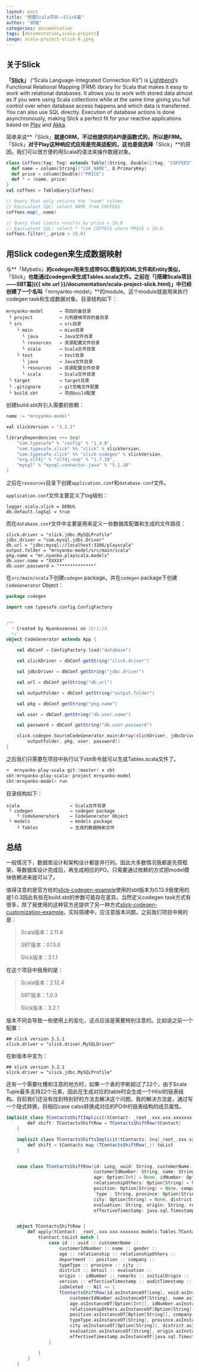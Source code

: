 ```yaml
---
layout: post
title: "搭建Scala项目——Slick篇"
author: "郝强"
categories: documentation
tags: [documentation,scala-project]
image: scala-project-slick-0.jpeg
---
```


## 关于Slick

**「[Slick](http://slick.lightbend.com)」** (“Scala Language-Integrated Connection Kit”) is [Lightbend](https://lightbend.com/)’s Functional Relational Mapping (FRM) library for Scala that makes it easy to work with relational databases. It allows you to work with stored data almost as if you were using Scala collections while at the same time giving you full control over when database access happens and which data is transferred. You can also use SQL directly. Execution of database actions is done asynchronously, making Slick a perfect fit for your reactive applications based on [Play](https://playframework.com/) and [Akka](http://akka.io/).

简单来说**「Slick」**就是ORM，不过他提供的API是函数式的，所以是FRM。**「Slick」**对于Play这种响应式应用是完美适配的，这也是我选择**「Slick」**的原因。我们可以很方便的用Scala的语法来操作数据对象。

```scala
class Coffees(tag: Tag) extends Table[(String, Double)](tag, "COFFEES") {
  def name = column[String]("COF_NAME", O.PrimaryKey)
  def price = column[Double]("PRICE")
  def * = (name, price)
}
val coffees = TableQuery[Coffees]
```

```scala
// Query that only returns the "name" column
// Equivalent SQL: select NAME from COFFEES
coffees.map(_.name)

// Query that limits results by price < 10.0
// Equivalent SQL: select * from COFFEES where PRICE < 10.0
coffees.filter(_.price < 10.0)
```



## 用Slick codegen来生成数据映射

与**「Mybatis」**的codegen用来生成带SQL模版的XML文件和Entity类似，**「Slick」**也能通过codegen来生成Tables.scala文件。之前在「[搭建Scala项目——SBT篇]({{ site.url }}/documentation/scala-project-slick.html)」中已经创建了一个名叫**「mrnyanko-model」**的module。这个module就是用来执行codegen task和生成数据对象。目录结构如下：

```
mrnyanko-model      → 项目的基目录
 └ project          → 元构建根项目的基目录
 └ src              → src目录
    └ main          → mian目录
      └ java        → Java文件目录
      └ resources   → 资源配置文件目录
      └ scala       → Scala文件目录
    └ test          → test目录
      └ java        → Java文件目录
      └ resources   → 资源配置文件目录
      └ scala       → Scala文件目录
 └ target           → target目录
 └ .gitignore       → git忽略文件配置
 └ build.sbt        → 项目build配置
```

创建build.sbt并引入需要的依赖：

```scala
name := "mrnyanko-model"

val slickVersion = "3.2.1"

libraryDependencies ++= Seq(
    "com.typesafe" % "config" % "1.3.0",
    "com.typesafe.slick" %% "slick" % slickVersion,
    "com.typesafe.slick" %% "slick-codegen" % slickVersion,
    "org.slf4j" % "slf4j-nop" % "1.7.19",
    "mysql" % "mysql-connector-java" % "5.1.38"
)
```

之后在`resources`目录下创建`application.conf`和`database.conf`文件。

`application.conf`文件主要定义了log级别：

```properties
logger.scala.slick = DEBUG
db.default.logSql = true
```

而在`database.conf`文件中主要是用来定义一些数据库配置和生成的文件路径：

```properties
slick.driver = "slick.jdbc.MySQLProfile"
jdbc.driver = "com.mysql.jdbc.Driver"
db.url = "jdbc:mysql://localhost:3306/playscala"
output.folder = "mrnyanko-model/src/main/scala"
pkg.name = "mr.nyanko.playscala.models"
db.user.name = "XXXXX"
db.user.password = "*************"
```

在`src/main/scala`下创建`codegen` package。并在`codegen` package下创建`CodeGenerator` Object：

```scala
package codegen

import com.typesafe.config.ConfigFactory


/**
  * Created by Nyankosensei on 18/1/24.
  */
object CodeGenerator extends App {

    val dbConf = ConfigFactory.load("database")

    val slickDriver = dbConf.getString("slick.driver")

    val jdbcDriver = dbConf.getString("jdbc.driver")

    val url = dbConf.getString("db.url")

    val outputFolder = dbConf.getString("output.folder")

    val pkg = dbConf.getString("pkg.name")

    val user = dbConf.getString("db.user.name")

    val password = dbConf.getString("db.user.password")

    slick.codegen.SourceCodeGenerator.main(Array(slickDriver, jdbcDriver, url,
        outputFolder, pkg, user, password))
}

```

之后我们只需要在项目中执行以下sbt命令就可以生成Tables.scala文件了。

```powershell
➜  mrnyanko-play-scala git:(master) ✗ sbt                     
sbt:mrnyanko-play-scala> project mrnyanko-model
sbt:mrnyanko-model> run
```
目录结构如下：
```
scala                   → Scala文件目录
 └ codegen              → codegen package
    └ CodeGenerator$    → CodeGenerator Object
 └ models               → models package
    └ Tables            → 生成的数据映射文件
```



## 总结

一般情况下，数据库设计和架构设计都是并行的。因此大多数情况我都是先搭框架，等数据库设计完成后，再生成相应的PO。只需要通过依赖的方式把model模块依赖进来就可以了。

值得注意的是官方给的[slick-codegen-example](https://github.com/slick/slick-codegen-example)使用的sbt版本为0.13.9我使用的是1.0.3因此有些在build.sbt的参数可能存在差异。当然定义codegen task方式有很多，除了我使用的这种官方还提供了另一种方式[slick-codegen-customization-example](https://github.com/slick/slick-codegen-customization-example)。实际搭建中，应注意版本问题。之前我们项目中用的是：

>Scala版本：2.11.8
>
>SBT版本：0.13.8
>
>Slick版本：3.1.1

在这个项目中我用的是：

>Scala版本：2.12.4
>
>SBT版本：1.0.3
>
>Slick版本：3.2.1

版本不同会导致一些使用上的变化，这点应该是需要特别注意的。比如说之前一个配置：

```properties
## slick version 3.1.1
slick.driver = "slick.driver.MySQLDriver"
```

在新版本中变为：

```properties
## slick version 3.2.1
slick.driver = "slick.jdbc.MySQLProfile"
```
还有一个需要吐槽和注意的地方时，如果一个表的字断超过了22个，由于Scala Tuple最多支持22个元素，因此在生成对应的table时会生成一个Hlist的链表结构。目前我们还没有找到特别好的方法去解决这个问题。我的解决方法是，通过写一个隐式转换，将相应case calss转换成对应的PO中的链表结构的成员属性。

```scala
implicit class TContactsShiftImplicit(tContact: _root_.xxx.xxx.xxxxxxx.models.Tables.TContactsRow) {
        def shift: TContactsShiftRow = TContactsShiftRow(tContact)
    }

    implicit class TContactsShiftsImplicit(tContacts: Seq[_root_.xxx.xxx.xxxxxxx.models.Tables.TContactsRow]) {
        def shift = tContacts map (TContactsShiftRow(_)) toList
    }


    case class TContactsShiftRow(id: Long, uuid: String, customerName: String,
                                 customerIdNumber: String, name: String, gender: String,
                                 age: Option[Int] = None, idNumber: Option[String] = None, relationship: String,
                                 relationshipOthers: Option[String] = None, department: Option[String] = None,
                                 position: Option[String] = None, company: Option[String] = None,
                                 `type`: String, province: Option[String] = None,
                                 city: Option[String] = None, district: Option[String] = None, detail: Option[String] = None,
                                 evaluation: String, origin: String, remarks: Option[String] = None, initialOrigin: String, version: Long,
                                 effectiveTimestamp: java.sql.Timestamp, auditTimestamp: java.sql.Timestamp, isDeleted: Boolean = false)


    object TContactsShiftRow {
        def apply(tContact: _root_.xxx.xxx.xxxxxxx.models.Tables.TContactsRow): TContactsShiftRow = {
            tContact.toList match {
                case id :: uuid :: customerName ::
                    customerIdNumber :: name :: gender ::
                    age :: relationship :: relationshipOthers ::
                    department :: position :: company ::
                    typeType :: province :: city ::
                    district :: detail :: evaluation ::
                    origin :: idNumber :: remarks :: initialOrigin ::
                    version :: effectiveTimestamp :: auditTimestamp ::
                    isDeleted :: Nil => {
                    TContactsShiftRow(id.asInstanceOf[Long], uuid.asInstanceOf[String], customerName.asInstanceOf[String],
                        customerIdNumber.asInstanceOf[String], name.asInstanceOf[String], gender.asInstanceOf[String],
                        age.asInstanceOf[Option[Int]], idNumber.asInstanceOf[Option[String]], relationship.asInstanceOf[String],
                        relationshipOthers.asInstanceOf[Option[String]], department.asInstanceOf[Option[String]],
                        position.asInstanceOf[Option[String]], company.asInstanceOf[Option[String]],
                        typeType.asInstanceOf[String], province.asInstanceOf[Option[String]],
                        city.asInstanceOf[Option[String]], district.asInstanceOf[Option[String]], detail.asInstanceOf[Option[String]],
                        evaluation.asInstanceOf[String], origin.asInstanceOf[String], remarks.asInstanceOf[Option[String]], initialOrigin.asInstanceOf[String], version.asInstanceOf[Long],
                        effectiveTimestamp.asInstanceOf[java.sql.Timestamp], auditTimestamp.asInstanceOf[java.sql.Timestamp], isDeleted.asInstanceOf[Boolean])
                }

            }
        }
    }
```

